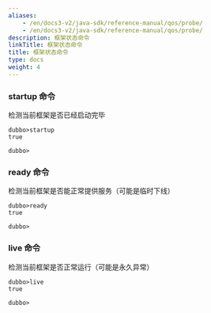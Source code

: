 ```yaml
---
aliases:
    - /en/docs3-v2/java-sdk/reference-manual/qos/probe/
    - /en/docs3-v2/java-sdk/reference-manual/qos/probe/
description: 框架状态命令
linkTitle: 框架状态命令
title: 框架状态命令
type: docs
weight: 4
---
```


### startup 命令

检测当前框架是否已经启动完毕

```
dubbo>startup
true

dubbo>
```

### ready 命令

检测当前框架是否能正常提供服务（可能是临时下线）

```
dubbo>ready
true

dubbo>
```

### live 命令

检测当前框架是否正常运行（可能是永久异常）

```
dubbo>live
true

dubbo>
```
